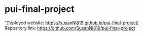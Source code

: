 # pui-final-project
“Deployed website: https://susanNi819.github.io/pui-final-project/ Repository link: https://github.com/SusanNi819/pui-final-project
